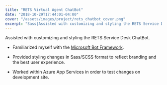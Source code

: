 ```yaml
---
title: "RETS Virtual Agent ChatBot"
date: "2018-10-29T17:44:01-04:00"
cover: "/assets/images/project/rets_chatbot_cover.png"
excerpt: "Sass|Assisted with customizing and styling the RETS Service Desk ChatBot, familiarizing myself with the MS Bot Framework and Azure App Services."
---
```


Assisted with customizing and styling the RETS Service Desk ChatBot.

- Familiarized myself with the [Microsoft Bot Framework](https://github.com/Microsoft/BotFramework-WebChat).

- Provided styling changes in Sass/SCSS format to reflect branding and the best user experience.

- Worked within Azure App Services in order to test changes on development site.
